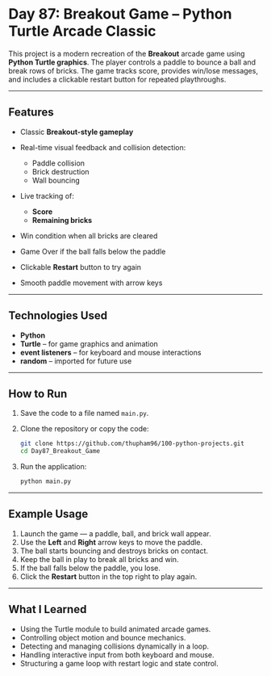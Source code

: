 # Day 87: Breakout Game – Python Turtle Arcade Classic

This project is a modern recreation of the **Breakout** arcade game using **Python Turtle graphics**. The player controls a paddle to bounce a ball and break rows of bricks. The game tracks score, provides win/lose messages, and includes a clickable restart button for repeated playthroughs.

---

## Features

* Classic **Breakout-style gameplay**
* Real-time visual feedback and collision detection:

  * Paddle collision
  * Brick destruction
  * Wall bouncing
* Live tracking of:

  * **Score**
  * **Remaining bricks**
* Win condition when all bricks are cleared
* Game Over if the ball falls below the paddle
* Clickable **Restart** button to try again
* Smooth paddle movement with arrow keys

---

## Technologies Used

* **Python**
* **Turtle** – for game graphics and animation
* **event listeners** – for keyboard and mouse interactions
* **random** – imported for future use

---

## How to Run

1. Save the code to a file named `main.py`.

2. Clone the repository or copy the code:

   ```bash
   git clone https://github.com/thupham96/100-python-projects.git
   cd Day87_Breakout_Game
   ```

3. Run the application:

   ```bash
   python main.py
   ```

---

## Example Usage

1. Launch the game — a paddle, ball, and brick wall appear.
2. Use the **Left** and **Right** arrow keys to move the paddle.
3. The ball starts bouncing and destroys bricks on contact.
4. Keep the ball in play to break all bricks and win.
5. If the ball falls below the paddle, you lose.
6. Click the **Restart** button in the top right to play again.

---

## What I Learned

* Using the Turtle module to build animated arcade games.
* Controlling object motion and bounce mechanics.
* Detecting and managing collisions dynamically in a loop.
* Handling interactive input from both keyboard and mouse.
* Structuring a game loop with restart logic and state control.
